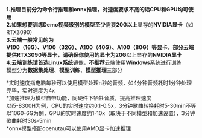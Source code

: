 **1.**推理目前分为命令行推理和onnx推理，对速度要求不高的话CPU和GPU均可使用<br />**2.**如果想要训练**Demo视频**级别的模型**至少**需要**20G以上**显存的**NVIDIA显卡**（如RTX3090）<br />**3.**云端一般常见的为**V100（16G）、V100（32G）、A100（40G）、A100（80G）**等显卡，部分云端提供RTX3090等显卡，请确保你使用的显卡为**20G**以上显存的**NVIDIA显卡**<br />**4.**云端训练请首选**Linux系统**镜像，**不推荐**云端使用**Windows**系统进行训练<br />模型分为**数据集处理**、**模型训练**、**模型推理**三部分

*实时速度指电脑每秒可以使用模型处理n秒的音频，如4分钟音频耗时1分钟处理完毕，实时速度为4x<br />*加速推理为模型自带功能，同硬件下牺牲音质，提高推理速度<br />以i5-8300H为例，CPU的实时速度约0.1-0.5x，3分钟歌曲转换耗时5-30min不等<br />以1060-6G为例，GPU的实时速度约1-10x（取决于不同模型和加速设置），3分钟歌曲耗时30s-5min<br />*onnx模型搭配openutau可以使用AMD显卡加速推理
